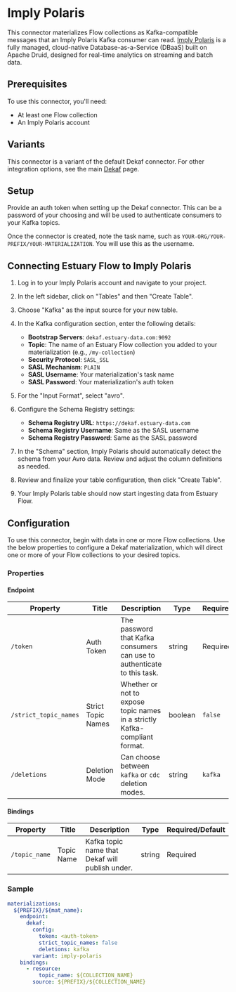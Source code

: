 
# Imply Polaris

This connector materializes Flow collections as Kafka-compatible messages that an Imply Polaris Kafka consumer can read. [Imply Polaris](https://imply.io/polaris) is a fully managed, cloud-native Database-as-a-Service (DBaaS) built on Apache
Druid, designed for real-time analytics on streaming and batch data.

## Prerequisites

To use this connector, you'll need:

* At least one Flow collection
* An Imply Polaris account

## Variants

This connector is a variant of the default Dekaf connector. For other integration options, see the main [Dekaf](dekaf.md) page.

## Setup

Provide an auth token when setting up the Dekaf connector. This can be a password of your choosing and will be used to authenticate consumers to your Kafka topics.

Once the connector is created, note the task name, such as `YOUR-ORG/YOUR-PREFIX/YOUR-MATERIALIZATION`. You will use this as the username.

## Connecting Estuary Flow to Imply Polaris

1. Log in to your Imply Polaris account and navigate to your project.

2. In the left sidebar, click on "Tables" and then "Create Table".

3. Choose "Kafka" as the input source for your new table.

4. In the Kafka configuration section, enter the following details:

    - **Bootstrap Servers**: `dekaf.estuary-data.com:9092`
    - **Topic**: The name of an Estuary Flow collection you added to your materialization (e.g., `/my-collection`)
    - **Security Protocol**: `SASL_SSL`
    - **SASL Mechanism**: `PLAIN`
    - **SASL Username**: Your materialization's task name
    - **SASL Password**: Your materialization's auth token

5. For the "Input Format", select "avro".

6. Configure the Schema Registry settings:
    - **Schema Registry URL**: `https://dekaf.estuary-data.com`
    - **Schema Registry Username**: Same as the SASL username
    - **Schema Registry Password**: Same as the SASL password

7. In the "Schema" section, Imply Polaris should automatically detect the schema from your Avro data. Review and adjust
   the column definitions as needed.

8. Review and finalize your table configuration, then click "Create Table".

9. Your Imply Polaris table should now start ingesting data from Estuary Flow.

## Configuration

To use this connector, begin with data in one or more Flow collections.
Use the below properties to configure a Dekaf materialization, which will direct one or more of your Flow collections to your desired topics.

### Properties

#### Endpoint

| Property | Title | Description | Type | Required/Default |
| --- | --- | --- | --- | --- |
| `/token` | Auth Token | The password that Kafka consumers can use to authenticate to this task. | string | Required |
| `/strict_topic_names` | Strict Topic Names | Whether or not to expose topic names in a strictly Kafka-compliant format. | boolean | `false` |
| `/deletions` | Deletion Mode | Can choose between `kafka` or `cdc` deletion modes. | string | `kafka` |

#### Bindings

| Property | Title | Description | Type | Required/Default |
| --- | --- | --- | --- | --- |
| `/topic_name` | Topic Name | Kafka topic name that Dekaf will publish under. | string | Required |

### Sample

```yaml
materializations:
  ${PREFIX}/${mat_name}:
    endpoint:
      dekaf:
        config:
          token: <auth-token>
          strict_topic_names: false
          deletions: kafka
        variant: imply-polaris
    bindings:
      - resource:
          topic_name: ${COLLECTION_NAME}
        source: ${PREFIX}/${COLLECTION_NAME}
```
